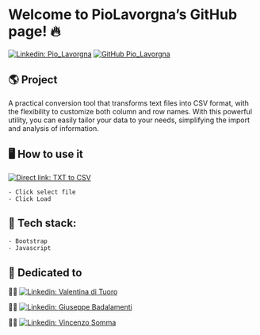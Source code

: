 # Welcome to PioLavorgna’s GitHub page! 🔥

[![Linkedin: Pio_Lavorgna](https://img.shields.io/badge/-Pio_Lavorgna-blue?style=flat-square&logo=Linkedin&logoColor=white&link=https://www.linkedin.com/in/piolavorgna/)](https://www.linkedin.com/in/piolavorgna/)
[![GitHub Pio_Lavorgna](https://img.shields.io/github/followers/PioLavorgna?label=follow&style=social)](https://github.com/PioLavorgna)
## 🌎 Project

A practical conversion tool that transforms text files into CSV format, with the flexibility to customize both column and row names. With this powerful utility, you can easily tailor your data to your needs, simplifying the import and analysis of information.

## 🖥️ How to use it
[![Direct link: TXT to CSV](https://img.shields.io/badge/-Direct_Link_Convert_from_TXT_to_CSV-blue?style=flat-square&logo=Netlify&logoColor=white&link=https://convert-txt-to-csv.netlify.app)](https://convert-txt-to-csv.netlify.app)
	
	- Click select file
	- Click Load

## 🔧 Tech stack:
	
	- Bootstrap
	- Javascript

## 💚 Dedicated to

‍👩‍💻 [![Linkedin: Valentina di Tuoro](https://img.shields.io/badge/-Valentina_di_Tuoro-blue?style=flat-square&logo=Linkedin&logoColor=white&link=https://www.linkedin.com/in/valentina-di-tuoro-060797231/)](https://www.linkedin.com/in/valentina-di-tuoro-060797231/)
	
👨‍💻 [![Linkedin: Giuseppe Badalamenti](https://img.shields.io/badge/-Giuseppe_Badalamenti-blue?style=flat-square&logo=Linkedin&logoColor=white&link=https://www.linkedin.com/in/giuseppe-badalamenti-0a7447208/)](https://www.linkedin.com/in/giuseppe-badalamenti-0a7447208/)

👨‍💻 [![Linkedin: Vincenzo Somma](https://img.shields.io/badge/-Vincenzo_Somma-blue?style=flat-square&logo=Linkedin&logoColor=white&link=https://www.linkedin.com/in/vincenzo-somma-a18308143/)](https://www.linkedin.com/in/vincenzo-somma-a18308143/)
